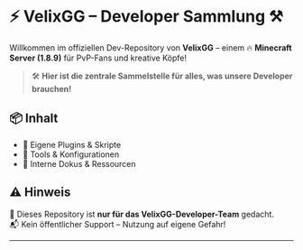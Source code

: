 # ⚡️ VelixGG – Developer Sammlung ⚒️

Willkommen im offiziellen Dev-Repository von **VelixGG** – einem 🔥 **Minecraft Server (1.8.9)** für PvP-Fans und kreative Köpfe!  

> 🛠️ **Hier ist die zentrale Sammelstelle für alles, was unsere Developer brauchen!**

## 📦 Inhalt
- 🔌 Eigene Plugins & Skripte  
- 🧰 Tools & Konfigurationen  
- 📄 Interne Dokus & Ressourcen  

## ⚠️ Hinweis
🚫 Dieses Repository ist **nur für das VelixGG-Developer-Team** gedacht.  
📬 Kein öffentlicher Support – Nutzung auf eigene Gefahr!

---


